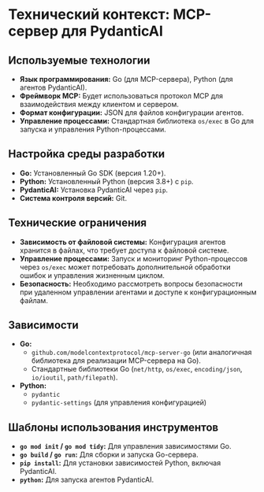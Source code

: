 # Технический контекст: MCP-сервер для PydanticAI

## Используемые технологии

*   **Язык программирования:** Go (для MCP-сервера), Python (для агентов PydanticAI).
*   **Фреймворк MCP:** Будет использоваться протокол MCP для взаимодействия между клиентом и сервером.
*   **Формат конфигурации:** JSON для файлов конфигурации агентов.
*   **Управление процессами:** Стандартная библиотека `os/exec` в Go для запуска и управления Python-процессами.

## Настройка среды разработки

*   **Go:** Установленный Go SDK (версия 1.20+).
*   **Python:** Установленный Python (версия 3.8+) с `pip`.
*   **PydanticAI:** Установка PydanticAI через `pip`.
*   **Система контроля версий:** Git.

## Технические ограничения

*   **Зависимость от файловой системы:** Конфигурация агентов хранится в файлах, что требует доступа к файловой системе.
*   **Управление процессами:** Запуск и мониторинг Python-процессов через `os/exec` может потребовать дополнительной обработки ошибок и управления жизненным циклом.
*   **Безопасность:** Необходимо рассмотреть вопросы безопасности при удаленном управлении агентами и доступе к конфигурационным файлам.

## Зависимости

*   **Go:**
    *   `github.com/modelcontextprotocol/mcp-server-go` (или аналогичная библиотека для реализации MCP-сервера на Go).
    *   Стандартные библиотеки Go (`net/http`, `os/exec`, `encoding/json`, `io/ioutil`, `path/filepath`).
*   **Python:**
    *   `pydantic`
    *   `pydantic-settings` (для управления конфигурацией)

## Шаблоны использования инструментов

*   **`go mod init` / `go mod tidy`:** Для управления зависимостями Go.
*   **`go build` / `go run`:** Для сборки и запуска Go-сервера.
*   **`pip install`:** Для установки зависимостей Python, включая PydanticAI.
*   **`python`:** Для запуска агентов PydanticAI.
